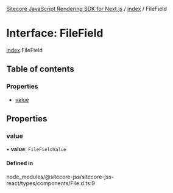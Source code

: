 [Sitecore JavaScript Rendering SDK for Next.js](../README.md) / [index](../modules/index.md) / FileField

# Interface: FileField

[index](../modules/index.md).FileField

## Table of contents

### Properties

- [value](index.FileField.md#value)

## Properties

### value

• **value**: `FileFieldValue`

#### Defined in

node_modules/@sitecore-jss/sitecore-jss-react/types/components/File.d.ts:9
